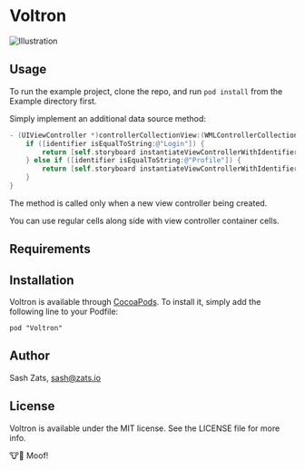 # Voltron

![Illustration](https://raw.github.com/zats/Voltron/master/Illustration-1@2x.png)

## Usage

To run the example project, clone the repo, and run `pod install` from the Example directory first.

Simply implement an additional data source method:

```objective-c
- (UIViewController *)controllerCollectionView:(WMLControllerCollectionView *)collectionView controllerForIdentifier:(NSString *)identifier {
    if ([identifier isEqualToString:@"Login"]) {
        return [self.storyboard instantiateViewControllerWithIdentifier:@"LoginViewController"];
    } else if ([identifier isEqualToString:@"Profile"]) {
        return [self.storyboard instantiateViewControllerWithIdentifier:@"UserProfileViewController"];
    }
}
```

The method is called only when a new view controller being created.

You can use regular cells along side with view controller container cells.


## Requirements

## Installation

Voltron is available through [CocoaPods](http://cocoapods.org). To install
it, simply add the following line to your Podfile:

    pod "Voltron"

## Author

Sash Zats, sash@zats.io

## License

Voltron is available under the MIT license. See the LICENSE file for more info.

:cow::dog: Moof!
